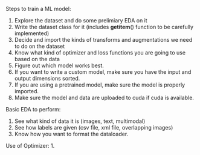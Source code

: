 Steps to train a ML model:

1. Explore the dataset and do some prelimiary EDA on it
2. Write the dataset class for it (includes __getitem__() function to be carefully implemented)
3. Decide and import the kinds of transforms and augmentations we need to do on the dataset
4. Know what kind of optimizer and loss functions you are going to use based on the data
5. Figure out which model works best. 
6. If you want to write a custom model, make sure you have the input and output dimensions sorted. 
7. If you are using a pretrained model, make sure the model is properly imported. 
8. Make sure the model and data are uploaded to cuda if cuda is available. 


Basic EDA to perform:
1. See what kind of data it is (images, text, multimodal)
2. See how labels are given (csv file, xml file, overlapping images)
3. Know how you want to format the dataloader. 

Use of Optimizer: 
1. 